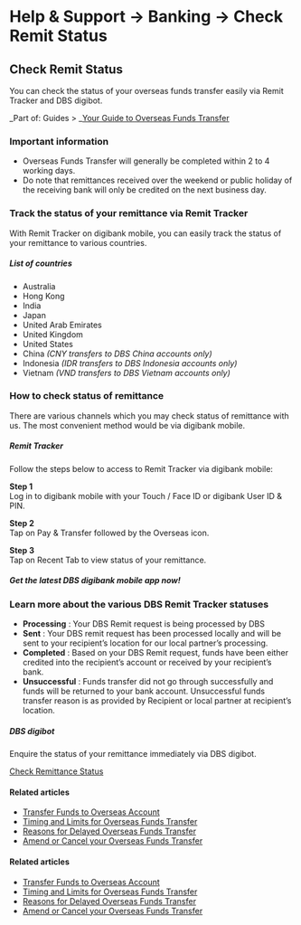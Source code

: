 # Help & Support -> Banking -> Check Remit Status

## Check Remit Status

You can check the status of your overseas funds transfer easily via Remit Tracker and DBS digibot.

_Part of: Guides > _[Your Guide to Overseas Funds Transfer](https://www.dbs.com.sg/personal/support/guide-remit.html)

  


### Important information

  * Overseas Funds Transfer will generally be completed within 2 to 4 working days. 
  * Do note that remittances received over the weekend or public holiday of the receiving bank will only be credited on the next business day.



### Track the status of your remittance via Remit Tracker

With Remit Tracker on digibank mobile, you can easily track the status of your remittance to various countries.

#####  List of countries

  * Australia
  * Hong Kong
  * India
  * Japan
  * United Arab Emirates
  * United Kingdom
  * United States 
  * China _(CNY transfers to DBS China accounts only)_
  * Indonesia _(IDR transfers to DBS Indonesia accounts only)_
  * Vietnam _(VND transfers to DBS Vietnam accounts only)_



  
  


### How to check status of remittance

There are various channels which you may check status of remittance with us. The most convenient method would be via digibank mobile.

#####  Remit Tracker

Follow the steps below to access to Remit Tracker via digibank mobile:

**Step 1**  
Log in to digibank mobile with your Touch / Face ID or digibank User ID & PIN. 

**Step 2**  
Tap on Pay & Transfer followed by the Overseas icon. 

**Step 3**  
Tap on Recent Tab to view status of your remittance.  
  


  


##### Get the latest DBS digibank mobile app now!

[](https://itunes.apple.com/us/app/dbs-mobile-banking/id1068403826?mt=8) [](https://play.google.com/store/apps/details?id=com.dbs.sg.dbsmbanking) [](https://appgallery.cloud.huawei.com/marketshare/app/C101888471?locale=en_GB&source=appshare&subsource=C101888471)

### Learn more about the various DBS Remit Tracker statuses

  * **Processing** : Your DBS Remit request is being processed by DBS
  * **Sent** : Your DBS remit request has been processed locally and will be sent to your recipient’s location for our local partner’s processing.
  * **Completed** : Based on your DBS Remit request, funds have been either credited into the recipient’s account or received by your recipient’s bank.
  * **Unsuccessful** : Funds transfer did not go through successfully and funds will be returned to your bank account. Unsuccessful funds transfer reason is as provided by Recipient or local partner at recipient’s location.



#####  DBS digibot

Enquire the status of your remittance immediately via DBS digibot.  
  
[Check Remittance Status](https://chatbanking.dbs.com/mbsg/GCE/K100HS001)

#### Related articles

  * [Transfer Funds to Overseas Account](https://www.dbs.com.sg/personal/support/bank-overseas-funds-transfer-new-remittance.html)
  * [Timing and Limits for Overseas Funds Transfer](https://www.dbs.com.sg/personal/support/bank-overseas-funds-transfer-service-standards.html)
  * [Reasons for Delayed Overseas Funds Transfer](https://www.dbs.com.sg/personal/support/bank-overseas-funds-transfer-delayed.html)
  * [Amend or Cancel your Overseas Funds Transfer](https://www.dbs.com.sg/personal/support/bank-overseas-wrong-funds-transfer.html)



#### Related articles

  * [Transfer Funds to Overseas Account](https://www.dbs.com.sg/personal/support/bank-overseas-funds-transfer-new-remittance.html)
  * [Timing and Limits for Overseas Funds Transfer](https://www.dbs.com.sg/personal/support/bank-overseas-funds-transfer-service-standards.html)
  * [Reasons for Delayed Overseas Funds Transfer](https://www.dbs.com.sg/personal/support/bank-overseas-funds-transfer-delayed.html)
  * [Amend or Cancel your Overseas Funds Transfer](https://www.dbs.com.sg/personal/support/bank-overseas-wrong-funds-transfer.html)


